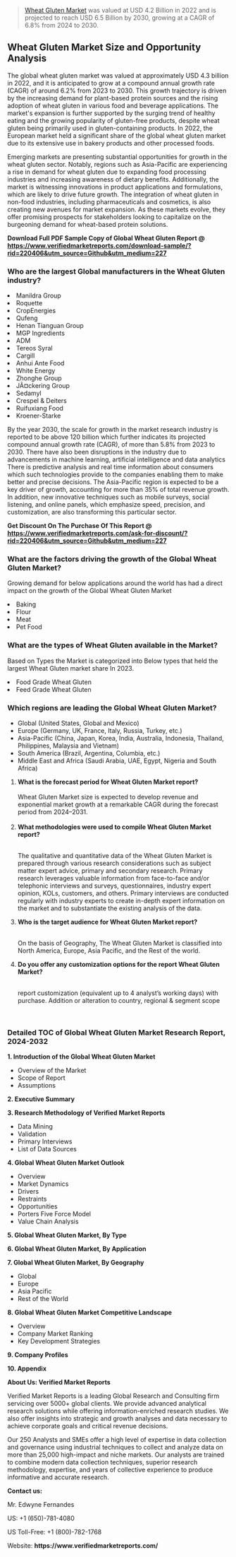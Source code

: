 <blockquote><p><p><a href="https://www.verifiedmarketreports.com/download-sample/?rid=220406&utm_source=Github&utm_medium=227" target="_blank">Wheat Gluten Market</a> was valued at USD 4.2 Billion in 2022 and is projected to reach USD 6.5 Billion by 2030, growing at a CAGR of 6.8% from 2024 to 2030.</p></blockquote><p><h2>Wheat Gluten Market Size and Opportunity Analysis</h2> <p>The global wheat gluten market was valued at approximately USD 4.3 billion in 2022, and it is anticipated to grow at a compound annual growth rate (CAGR) of around 6.2% from 2023 to 2030. This growth trajectory is driven by the increasing demand for plant-based protein sources and the rising adoption of wheat gluten in various food and beverage applications. The market's expansion is further supported by the surging trend of healthy eating and the growing popularity of gluten-free products, despite wheat gluten being primarily used in gluten-containing products. In 2022, the European market held a significant share of the global wheat gluten market due to its extensive use in bakery products and other processed foods.</p> <p>Emerging markets are presenting substantial opportunities for growth in the wheat gluten sector. Notably, regions such as Asia-Pacific are experiencing a rise in demand for wheat gluten due to expanding food processing industries and increasing awareness of dietary benefits. Additionally, the market is witnessing innovations in product applications and formulations, which are likely to drive future growth. The integration of wheat gluten in non-food industries, including pharmaceuticals and cosmetics, is also creating new avenues for market expansion. As these markets evolve, they offer promising prospects for stakeholders looking to capitalize on the burgeoning demand for wheat-based protein solutions.</p> </p><p class=""><strong>Download Full PDF Sample Copy of Global Wheat Gluten Report @ <a href="https://www.verifiedmarketreports.com/download-sample/?rid=220406&amp;utm_source=Github&amp;utm_medium=227" target="_blank">https://www.verifiedmarketreports.com/download-sample/?rid=220406&amp;utm_source=Github&amp;utm_medium=227</a></strong></p><h3 id="" class="">Who are the largest Global manufacturers in the Wheat Gluten industry?</h3><p><li>Manildra Group</li><li> Roquette</li><li> CropEnergies</li><li> Qufeng</li><li> Henan Tianguan Group</li><li> MGP Ingredients</li><li> ADM</li><li> Tereos Syral</li><li> Cargill</li><li> Anhui Ante Food</li><li> White Energy</li><li> Zhonghe Group</li><li> JÃ¤ckering Group</li><li> Sedamyl</li><li> Crespel & Deiters</li><li> Ruifuxiang Food</li><li> Kroener-Starke</li></p><div class=""><div class="" dir="" data-message-author-role="" data-message-id="" data-message-model-slug=""><div class=""><div class=""><div class=""><div class="" dir="" data-message-author-role="" data-message-id="" data-message-model-slug=""><div class=""><div class=""><p>By the year 2030, the scale for growth in the market research industry is reported to be above 120 billion which further indicates its projected compound annual growth rate (CAGR), of more than 5.8% from 2023 to 2030. There have also been disruptions in the industry due to advancements in machine learning, artificial intelligence and data analytics There is predictive analysis and real time information about consumers which such technologies provide to the companies enabling them to make better and precise decisions. The Asia-Pacific region is expected to be a key driver of growth, accounting for more than 35% of total revenue growth. In addition, new innovative techniques such as mobile surveys, social listening, and online panels, which emphasize speed, precision, and customization, are also transforming this particular sector.</p><p><strong>Get Discount On The Purchase Of This Report @&nbsp; <a href="https://www.verifiedmarketreports.com/ask-for-discount/?rid=220406&amp;utm_source=Github&amp;utm_medium=227" target="_blank">https://www.verifiedmarketreports.com/ask-for-discount/?rid=220406&amp;utm_source=Github&amp;utm_medium=227</a></strong></p></div></div></div></div></div></div></div></div><h3 id="" class="">What are the factors driving the growth of the Global Wheat Gluten Market?</h3><p id="" class="">Growing demand for below applications around the world has had a direct impact on the growth of the Global Wheat Gluten Market</p><p id="" class=""><li>Baking</li><li> Flour</li><li> Meat</li><li> Pet Food</li></p><h3 id="" class="">What are the types of Wheat Gluten available in the Market?</h3><p id="" class="">Based on Types the Market is categorized into Below types that held the largest Wheat Gluten market share In 2023.</p><p id="" class=""><li>Food Grade Wheat Gluten</li><li> Feed Grade Wheat Gluten</li></p><h3 id="" class="">Which regions are leading the Global Wheat Gluten Market?</h3><ul><li>Global (United States, Global and Mexico)</li><li>Europe (Germany, UK, France, Italy, Russia, Turkey, etc.)</li><li>Asia-Pacific (China, Japan, Korea, India, Australia, Indonesia, Thailand, Philippines, Malaysia and Vietnam)</li><li>South America (Brazil, Argentina, Columbia, etc.)</li><li>Middle East and Africa (Saudi Arabia, UAE, Egypt, Nigeria and South Africa)</li></ul><p><ol><li><strong>What is the forecast period for Wheat Gluten Market report?<br /></strong><br /><span data-sheets-root="1" data-sheets-value="{&quot;1&quot;:2,&quot;2&quot;:&quot;XXXX size is expected to develop revenue and exponential market growth at a remarkable CAGR during the forecast period from 2024&ndash;2030.&quot;}" data-sheets-userformat="{&quot;2&quot;:12674,&quot;4&quot;:{&quot;1&quot;:2,&quot;2&quot;:16776960},&quot;10&quot;:2,&quot;11&quot;:0,&quot;15&quot;:&quot;Arial&quot;,&quot;16&quot;:12}">Wheat Gluten Market size is expected to develop revenue and exponential market growth at a remarkable CAGR during the forecast period from 2024&ndash;2031.</span><br /><br /></li><li><strong>What methodologies were used to compile Wheat Gluten Market report?<br /><br /></strong><p>The qualitative and quantitative data of the&nbsp;Wheat Gluten Market is prepared through various research considerations such as subject matter expert advice, primary and secondary research. Primary research leverages valuable information from face-to-face and/or telephonic interviews and surveys, questionnaires, industry expert opinion, KOLs, customers, and others. Primary interviews are conducted regularly with industry experts to create in-depth expert information on the market and to substantiate the existing analysis of the data.&nbsp;</p></li><li><strong>Who is the target audience for Wheat Gluten Market report?<br /><br /></strong><p>On the basis of Geography, The&nbsp;Wheat Gluten Market is classified into North America, Europe, Asia Pacific, and the Rest of the world.</p></li><li><strong>Do you offer any customization options for the report Wheat Gluten Market?<br /><br /></strong><p>report customization (equivalent up to 4 analyst&rsquo;s working days) with purchase. Addition or alteration to country, regional &amp; segment scope</p><p>&nbsp;</p></li></ol></p><h3 id="" class="">Detailed TOC of Global Wheat Gluten Market Research Report, 2024-2032</h3><p id="" class=""><strong>1. Introduction of the Global Wheat Gluten Market</strong></p><ul><li>Overview of the Market</li><li>Scope of Report</li><li>Assumptions</li></ul><p id="" class=""><strong>2. Executive Summary</strong></p><p id="" class=""><strong>3. Research Methodology of&nbsp;Verified Market Reports</strong></p><ul><li>Data Mining</li><li>Validation</li><li>Primary Interviews</li><li>List of Data Sources</li></ul><p id="" class=""><strong>4. Global Wheat Gluten Market Outlook</strong></p><ul><li>Overview</li><li>Market Dynamics</li><li>Drivers</li><li>Restraints</li><li>Opportunities</li><li>Porters Five Force Model</li><li>Value Chain Analysis</li></ul><p id="" class=""><strong>5. Global Wheat Gluten Market, By&nbsp;Type</strong></p><p id="" class=""><strong>6. Global Wheat Gluten Market, By Application</strong></p><p id="" class=""><strong>7. Global Wheat Gluten Market, By Geography</strong></p><ul><li>Global</li><li>Europe</li><li>Asia Pacific</li><li>Rest of the World</li></ul><p id="" class=""><strong>8. Global Wheat Gluten Market Competitive Landscape</strong></p><ul><li>Overview</li><li>Company Market Ranking</li><li>Key Development Strategies</li></ul><p id="" class=""><strong>9. Company Profiles</strong></p><p id="" class=""><strong>10. Appendix</strong></p><p id="" class=""><strong>About Us: Verified Market Reports</strong></p><p id="" class="">Verified Market Reports is a leading Global Research and Consulting firm servicing over 5000+ global clients. We provide advanced analytical research solutions while offering information-enriched research studies. We also offer insights into strategic and growth analyses and data necessary to achieve corporate goals and critical revenue decisions.</p><p id="" class="">Our 250 Analysts and SMEs offer a high level of expertise in data collection and governance using industrial techniques to collect and analyze data on more than 25,000 high-impact and niche markets. Our analysts are trained to combine modern data collection techniques, superior research methodology, expertise, and years of collective experience to produce informative and accurate research.</p><p id="" class=""><strong>Contact us:</strong></p><p id="" class="">Mr. Edwyne Fernandes</p><p id="" class="">US: +1 (650)-781-4080</p><p id="" class="">US Toll-Free: +1 (800)-782-1768</p><p id="" class="">Website: <a target="" data-test-app-aware-link=""><strong>https://www.verifiedmarketreports.com/</strong></a></p>
